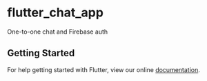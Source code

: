 # flutter_chat_app

One-to-one chat and Firebase auth

## Getting Started

For help getting started with Flutter, view our online
[documentation](https://flutter.io/).
